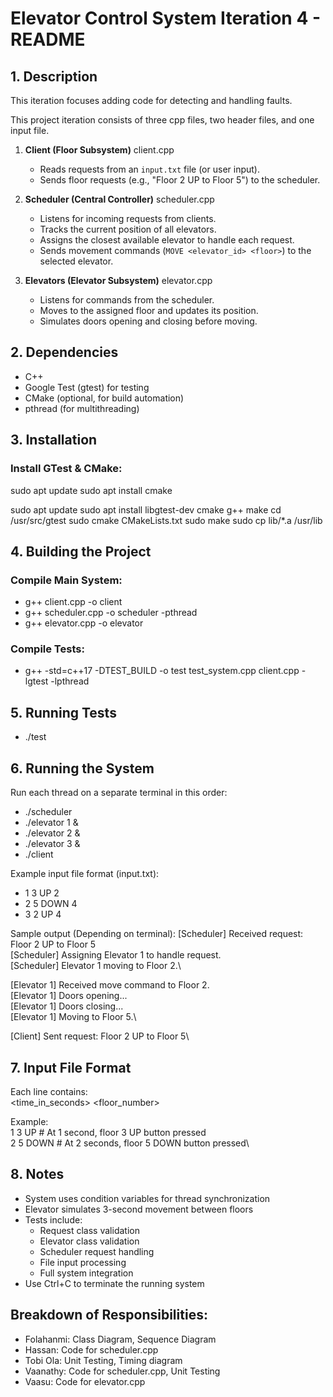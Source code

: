 
# Elevator Control System  Iteration 4 - README


## 1. Description

This iteration focuses adding code for detecting and handling faults. 

This project iteration consists of three cpp files, two header files, and one input file. 

1. **Client (Floor Subsystem)** client.cpp
   - Reads requests from an `input.txt` file (or user input).
   - Sends floor requests (e.g., "Floor 2 UP to Floor 5") to the scheduler.

2. **Scheduler (Central Controller)** scheduler.cpp
   - Listens for incoming requests from clients.
   - Tracks the current position of all elevators.
   - Assigns the closest available elevator to handle each request.
   - Sends movement commands (`MOVE <elevator_id> <floor>`) to the selected elevator.

3. **Elevators (Elevator Subsystem)** elevator.cpp
   - Listens for commands from the scheduler.
   - Moves to the assigned floor and updates its position.
   - Simulates doors opening and closing before moving.


## 2. Dependencies

- C++ 
- Google Test (gtest) for testing
- CMake (optional, for build automation)
- pthread (for multithreading)


## 3. Installation

### Install GTest & CMake:
sudo apt update
sudo apt install cmake

sudo apt update
sudo apt install libgtest-dev cmake g++ make
cd /usr/src/gtest
sudo cmake CMakeLists.txt
sudo make
sudo cp lib/*.a /usr/lib


## 4. Building the Project

### Compile Main System:
- g++ client.cpp -o client
- g++ scheduler.cpp -o scheduler -pthread
- g++ elevator.cpp -o elevator

### Compile Tests:
- g++ -std=c++17 -DTEST_BUILD -o test test_system.cpp client.cpp -lgtest -lpthread

## 5. Running Tests

- ./test

## 6. Running the System

Run each thread on a separate terminal in this order:
- ./scheduler
- ./elevator 1 &
- ./elevator 2 &
- ./elevator 3 &
- ./client

Example input file format (input.txt):
- 1 3 UP 2
- 2 5 DOWN 4
- 3 2 UP 4

Sample output (Depending on terminal):
[Scheduler] Received request: Floor 2 UP to Floor 5\
[Scheduler] Assigning Elevator 1 to handle request.\
[Scheduler] Elevator 1 moving to Floor 2.\

[Elevator 1] Received move command to Floor 2.\
[Elevator 1] Doors opening...\
[Elevator 1] Doors closing...\
[Elevator 1] Moving to Floor 5.\

[Client] Sent request: Floor 2 UP to Floor 5\


## 7. Input File Format

Each line contains:\
<time_in_seconds> <floor_number> <direction>

Example:\
1 3 UP    # At 1 second, floor 3 UP button pressed\
2 5 DOWN  # At 2 seconds, floor 5 DOWN button pressed\


## 8. Notes

- System uses condition variables for thread synchronization
- Elevator simulates 3-second movement between floors
- Tests include:
  * Request class validation
  * Elevator class validation
  * Scheduler request handling
  * File input processing
  * Full system integration
- Use Ctrl+C to terminate the running system

## Breakdown of Responsibilities:

- Folahanmi: Class Diagram, Sequence Diagram
- Hassan: Code for scheduler.cpp
- Tobi Ola: Unit Testing, Timing diagram
- Vaanathy: Code for scheduler.cpp, Unit Testing
- Vaasu: Code for elevator.cpp


